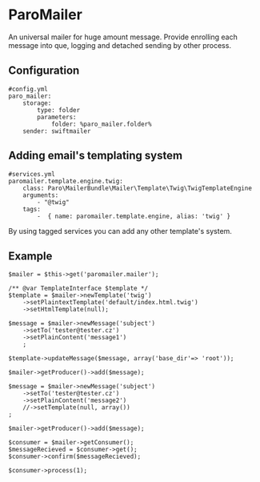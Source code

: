 ParoMailer
===========

An universal mailer for huge amount message. 
Provide enrolling each message into que, logging and detached sending by other process.

Configuration
---
    #config.yml
    paro_mailer:
        storage:
            type: folder
            parameters:
                folder: %paro_mailer.folder%
        sender: swiftmailer

Adding email's templating system
---
    #services.yml
    paromailer.template.engine.twig:
        class: Paro\MailerBundle\Mailer\Template\Twig\TwigTemplateEngine
        arguments:
            - "@twig"
        tags:
            -  { name: paromailer.template.engine, alias: 'twig' }
            
By using tagged services you can add any other template's system.

Example
----

    $mailer = $this->get('paromailer.mailer');

    /** @var TemplateInterface $template */
    $template = $mailer->newTemplate('twig')
        ->setPlaintextTemplate('default/index.html.twig')
        ->setHtmlTemplate(null);

    $message = $mailer->newMessage('subject')
        ->setTo('tester@tester.cz')
        ->setPlainContent('message1')
        ;

    $template->updateMessage($message, array('base_dir'=> 'root'));

    $mailer->getProducer()->add($message);

    $message = $mailer->newMessage('subject')
        ->setTo('tester@tester.cz')
        ->setPlainContent('message2')
        //->setTemplate(null, array())
    ;

    $mailer->getProducer()->add($message);

    $consumer = $mailer->getConsumer();
    $messageRecieved = $consumer->get();
    $consumer->confirm($messageRecieved);

    $consumer->process(1);

